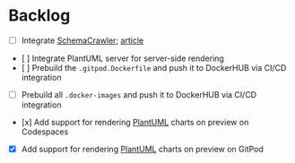 # Backlog

- [ ] Integrate [SchemaCrawler](https://www.schemacrawler.com/); [article](https://dev.to/sualeh/generate-good-looking-plantuml-diagrams-for-your-database-3g19)
- [ ] Integrate PlantUML server for server-side rendering
- [ ] Prebuild the `.gitpod.Dockerfile` and push it to DockerHUB via CI/CD integration
- [ ] Prebuild all `.docker-images` and push it to DockerHUB via CI/CD integration
- [x] Add support for rendering [PlantUML](https://plantuml.com/) charts on preview on Codespaces
- [x] Add support for rendering [PlantUML](https://plantuml.com/) charts on preview on GitPod
